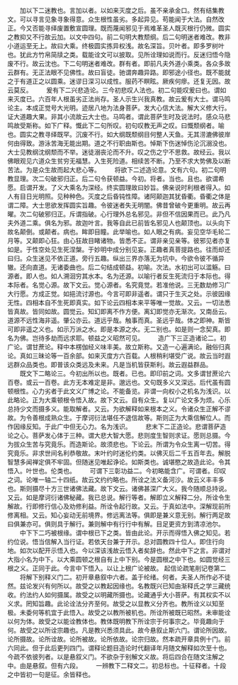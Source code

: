 <!-- { "loadSidebar": true } -->
　　加以下二迷教也。言加以者。以如来灭度之后。虽不亲承金口。然有结集教文。可以寻言见象寻象得意。众生根性虽劣。多起异见。苟能闻于大法。自然改正。今又否能寻绎废置敷宣圆理。既而蔑闻邪见于焉难革圣人既灭根行仍微。圆实之教抑又不行故云加。以文中四句。前二句明大教颓纲。后二句明迷者难改。教非小道运至无上。故曰大乘。终极圆实拣异权浅。故名深旨。贝叶者。即多罗树叶也。犹此方竹帛简牍之类。载能诠文可以披取。见所诠理如说而行。反迷归悟今隐废不行。故云沈也。下二句明迷者难改。群有者。即前凡夫外道小乘类。各众多故云群有。无正法眼不见佛性。故曰盲徒。驰谓奔趣异路。即邪途小径也。既不能就之于有道正之以圆乘。迷谬日深习以成性。服药不瞑眩。厥疾何瘳。还复无因。故云莫反。
　　爰有下二兴悲造论。三今初悲叹人法也。初二句能叹爰曰也。谓如来灭度已。六百年人根虽劣正法尚存。圣人示生兴我真教。故云爰有大士。谓马鸣论主。本成正觉号大光明。迹居八地为法身菩萨。发大心信大法。解大义修大行。证大道趣大果。非其小流故云大士也。马鸣者。谓此菩萨生时及说法时。感众马悲鸣故受斯称。如下广释。慨此下二句所叹。初句叹教无声之叹。曰慨颓纲者。喻也。圆实之教寻绎既罕。沉废不行。如大纲既颓纲目何整人天鱼。无其涝漉佛彼岸何由得致。游泳苦海无能出期。道之不行职由斯也。悼斯下伤迷悼伤沦沉溺没也。大士见教纲沈纲颓而不举。迷徒溺丧沦而不升。叹之伤之宁不思救。故经云。我以佛眼观见六道众生贫穷无福慧。入生死险道。相续苦不断。乃至不求大势佛及以断苦法。为是众生故而起大悲心等。
　　将欲下二述造论意。文有六句。初二句明教显理。次二句破邪归正。后二句令获顿益。今初。将者。当也。且也。欲谓希愿。启谓开发。了义大乘名为深经。终实圆理故曰妙旨。佛亲说时利根者得入。如人有目日光明照。见种种色。灭度之后昏钝性障。诸阿颠迦其犹昏衢。昏衢之体是谓二障。大士思欲发挥圆实旨趣。令彼迷者失无明闇。佛昔曾破今更重明。故云再曜。次二句破邪归正。斥谓指破。心行理外总名邪见。非但不信因果而已。此乃凡夫外道二乘。俱名为邪。故迦叶言。我等自此已前皆名邪见人也颠顶也。以头向下故名颠倒。或颠者。病也。眸即目瞳。此举喻也。如人眼之有病。妄见空华毛轮二月等。又颠即心狂。由心狂故目睹诸物。皆悉不正。谓非亲见亲等。彼邪见者亦复如是。于性空处见生死涅槃。于妙明中成分别见妄。正趣者真菩提路也。往而却还曰归。众生迷见不依正道。旁行五趣。纵出三界亦落无为坑中。今欲令彼不循异辙。还向直道。无诸委曲也。后二句结成顿益。初喻。次法。水初出可以滥觞。曰源者。即人也。如人溯洄穷其水本。名为还源。以喻行者反生死流归于本际也。得本际者。名觉心源。故下文云。觉心源者。名究竟觉。若准他说。三无数劫修习广大行愿。方成正觉。如挹流讨源也。今言可即非遥者。谓只于生灭之处。示彼因缘无性。四相本自不生死即真实。如下论云四相本来平等唯一觉故。又云。一切法悉皆真故。皆同如故。圆觉云。知幻即离不作方便。离幻即觉亦无渐次。又南岳云。道源不远性海非遥。肇公亦云。道远乎哉。触事而真。圣远乎哉。体之即神。斯皆可即非遥之义也。如示万派之水。即是本源之水。无二别也。如是则一念契真。即名为佛。岂待多劫而远求耶。顿益之义昭然可见。
　　造广下三正造诸论二。初广论。谓甘蔗论。释中本楞伽经义味丰美。故立斯称。又造一心遍满论。融俗归真论。真如三昧论等一百余部。如来灭度方六百载。人根稍利堪受广说。故云当时遐远群众品类也。即普该众类远及未来。凡是当机皆获斯利。故云遐益群品。
　　既文下二略论三。今初出所以也。既者。已也。即印前之词。文多谓甘蔗论六百卷。或云一百卷。此方无本难定是非。邈远也。文句既多义又深远。后代虽有圆顿根性。心力劣者于此文义广博之论。不能备览。非谓一向权小之机名为浅识。以此略论。正为大乘顿根令悟入故。故下文云。自有众生。复以广论文多为烦。心乐总持少文而摄多义。能取解者。又云。为欲解释如来根本之义。令诸众生正解不谬故。为令善根成熟众生。于摩诃衍法堪任不退信故等。斯则正为大乘信解位人。而作因缘反知。于此广中但无心力。名为浅识。
　　悲末下二正造论。悲谓菩萨造论之心。菩萨发心体于三种。谓大悲大智大愿。悲则度生智则求证。愿则总摄。今为拔众生苦与究竟乐。而造斯论。故须悲也。下论云。所谓为令众生离一切苦。得究竟乐。非求世间名利恭敬故。末叶约时迷伦约类。以佛灭后二千五百年去。解脱智慧多闻禅定俱不牢固。但随迷见唯起诤论。如斯类也。诚堪愍之故造此论。令其悟入。叶世也。伦类也。
　　可谓下三彰功益二。今初略能含广。可谓者。印叹之词。论唯一轴二十四纸。故云文约约略也。所诠之法义备河沙。故云义丰丰多也。斯则摄尽十方三世诸佛法藏。故下文云。诸佛甚深广大义。我今随顺总持说。又云。如是摩诃衍诸佛秘藏。我已总说。解行等者。解即立义解释二分。所诠令生解故。行即修行信心及劝修利益。所诠令起行故。又云。于真如法中。深解现前所修离相。又云。知心妄动无前境界。修远离法等。俱即是兼义意无别。解行两足故曰俱兼亦可。俱则具于解行。兼则解中有行行中有解。目足更资方到清凉池尔。
　　中下下二巧被根缘。谓中根已下之类。皆由此论。开示而得悟入佛之知见。若约位说。悟当信解入当行证。若依天台兼于开示。总对圆教四十位人。即住行向地。如次以配开示悟入也。今以深该浅故云悟入者矣辞也。然此中下之言。非谓对大指小名为中下。以大乘圆顿之根自有上中下别。今是圆根之中下也。如圆觉经三根之义。正同于此。今言中下悟入。以让上根广论被故。
起信论疏笔削记卷第二
　　将解下别释义门二。初开章悬叙中六者。盖于纶绪。何者。夫圣人所作必不徒然。兹论发兴有何所以。故受之以教起因缘也。名教既兴已知由渐释氏之学三藏统收。约法约人如何摄属。故受之以明藏所摄也。论藏通乎大小菩萨。有其权实不以义求。罔知旨趣。此论诠法分齐至何。故受之以显教义分齐也。教所诠义以知至极。未委何等机宜于此悟入。故受之以教所被机也。所诠所被既已昭然。未审能诠以何为体。故受之以能诠教体也。教体既明教下所诠宗于何事宗之。毕竟趣向于何。故受之以所诠宗趣也。凡是教兴悉须具此。故今悬叙止斯六门。谓论所因故。论所摄故。论所诠故。论所被故。论所依故。论宗归故。然本疏开章具例十门。前六同此。但于此后更列四门。谓释论题目造论时代翻译年月随文解释如次至十也。今疏不依彼列者。以是悬叙义门。不欲杂于别解文义故。将后四合在随文注解之中。由是悬叙。但有六段。
　　一辨教下二释文二。初总标也。十征释者。十段之中皆初一句是征。余皆释也。
